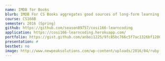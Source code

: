 ```yaml
---
name: IMDB for Books
blurb: IMDB For CS Books aggregates good sources of long-form learning about a broad swathe of topics in Software Engineering and Computer Science. For now, we have collected a set of books that we think are a good resource. In the future, this will expand to include materials such as online tutorials, e-books, etc.
course: CS166B
semester: 2016 (Spring)
github: https://github.com/season89757/cosi166-learncoding
application: https://cosi166-learncoding.herokuapp.com/
portfolio: https://gist.github.com/anboi1225/9fc85bc766c5f7ac1326bf12000ceec0
presentation: #
bestbet: no
image: http://www.newpeaksolutions.com/wp-content/uploads/2016/04/ruby-on-rails.jpg
---
```


